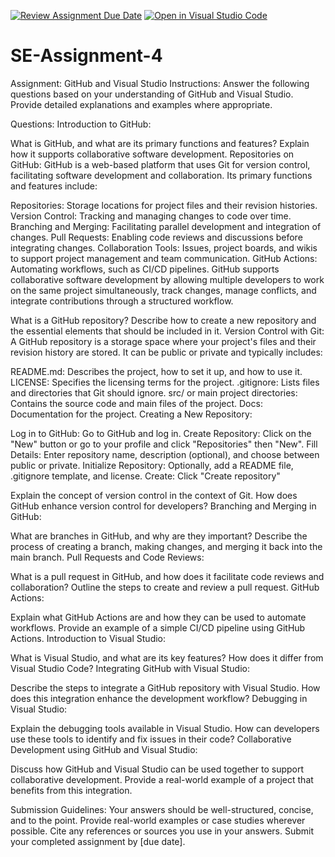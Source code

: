 [![Review Assignment Due Date](https://classroom.github.com/assets/deadline-readme-button-22041afd0340ce965d47ae6ef1cefeee28c7c493a6346c4f15d667ab976d596c.svg)](https://classroom.github.com/a/GvXCZgfk)
[![Open in Visual Studio Code](https://classroom.github.com/assets/open-in-vscode-2e0aaae1b6195c2367325f4f02e2d04e9abb55f0b24a779b69b11b9e10269abc.svg)](https://classroom.github.com/online_ide?assignment_repo_id=15314590&assignment_repo_type=AssignmentRepo)
# SE-Assignment-4
Assignment: GitHub and Visual Studio
Instructions:
Answer the following questions based on your understanding of GitHub and Visual Studio. Provide detailed explanations and examples where appropriate.

Questions:
Introduction to GitHub:

What is GitHub, and what are its primary functions and features? Explain how it supports collaborative software development.
Repositories on GitHub:
GitHub is a web-based platform that uses Git for version control, facilitating software development and collaboration. Its primary functions and features include:

Repositories: Storage locations for project files and their revision histories.
Version Control: Tracking and managing changes to code over time.
Branching and Merging: Facilitating parallel development and integration of changes.
Pull Requests: Enabling code reviews and discussions before integrating changes.
Collaboration Tools: Issues, project boards, and wikis to support project management and team communication.
GitHub Actions: Automating workflows, such as CI/CD pipelines.
GitHub supports collaborative software development by allowing multiple developers to work on the same project simultaneously, track changes, manage conflicts, and integrate contributions through a structured workflow.

What is a GitHub repository? Describe how to create a new repository and the essential elements that should be included in it.
Version Control with Git:
A GitHub repository is a storage space where your project's files and their revision history are stored. It can be public or private and typically includes:

README.md: Describes the project, how to set it up, and how to use it.
LICENSE: Specifies the licensing terms for the project.
.gitignore: Lists files and directories that Git should ignore.
src/ or main project directories: Contains the source code and main files of the project.
Docs: Documentation for the project.
Creating a New Repository:

Log in to GitHub: Go to GitHub and log in.
Create Repository: Click on the "New" button or go to your profile and click "Repositories" then "New".
Fill Details: Enter repository name, description (optional), and choose between public or private.
Initialize Repository: Optionally, add a README file, .gitignore template, and license.
Create: Click "Create repository"

Explain the concept of version control in the context of Git. How does GitHub enhance version control for developers?
Branching and Merging in GitHub:

What are branches in GitHub, and why are they important? Describe the process of creating a branch, making changes, and merging it back into the main branch.
Pull Requests and Code Reviews:

What is a pull request in GitHub, and how does it facilitate code reviews and collaboration? Outline the steps to create and review a pull request.
GitHub Actions:

Explain what GitHub Actions are and how they can be used to automate workflows. Provide an example of a simple CI/CD pipeline using GitHub Actions.
Introduction to Visual Studio:

What is Visual Studio, and what are its key features? How does it differ from Visual Studio Code?
Integrating GitHub with Visual Studio:

Describe the steps to integrate a GitHub repository with Visual Studio. How does this integration enhance the development workflow?
Debugging in Visual Studio:

Explain the debugging tools available in Visual Studio. How can developers use these tools to identify and fix issues in their code?
Collaborative Development using GitHub and Visual Studio:

Discuss how GitHub and Visual Studio can be used together to support collaborative development. Provide a real-world example of a project that benefits from this integration.


Submission Guidelines:
Your answers should be well-structured, concise, and to the point.
Provide real-world examples or case studies wherever possible.
Cite any references or sources you use in your answers.
Submit your completed assignment by [due date].
